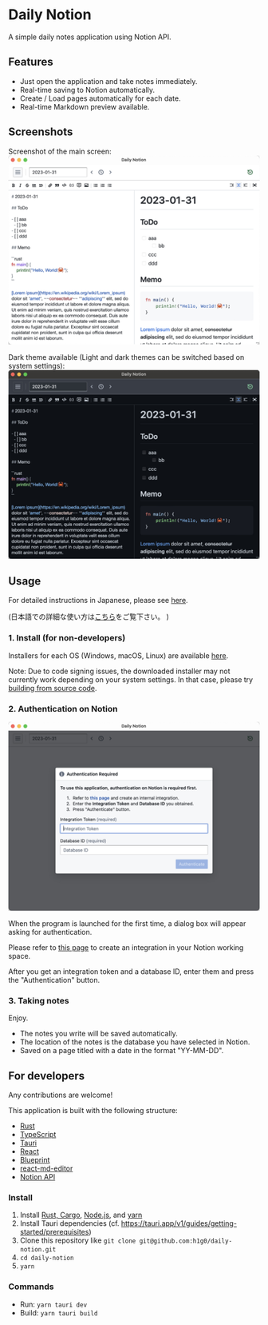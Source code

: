 # Daily Notion

A simple daily notes application using Notion API.

## Features

- Just open the application and take notes immediately.
- Real-time saving to Notion automatically.
- Create / Load pages automatically for each date.
- Real-time Markdown preview available.

## Screenshots

Screenshot of the main screen:
![Screenshot of the main screen](./doc/screenshot_v020_light.png)

Dark theme available (Light and dark themes can be switched based on system settings):
![dark theme of the main screen](./doc/screenshot_v020_dark.png)

<!--
GIF video of the main screen (Left window. Notice the real-time saving in Notion on the right):
![Screenshot animation of the main screen](./doc/screenshot_gif.gif)
-->

## Usage

For detailed instructions in Japanese, please see [here](https://zenn.dev/hg/articles/dd9399406f04da).

(日本語での詳細な使い方は[こちら](https://zenn.dev/hg/articles/dd9399406f04da)をご覧下さい。
)

### 1. Install (for non-developers)

Installers for each OS (Windows, macOS, Linux) are available [here](https://github.com/h1g0/daily-notion/releases).

Note: Due to code signing issues, the downloaded installer may not currently work depending on your system settings. In that case, please try [building from source code](#install).

### 2. Authentication on Notion

![Screenshot of the authentication screen](./doc/screenshot_v020_auth.png)

When the program is launched for the first time, a dialog box will appear asking for authentication.

Please refer to [this page](https://developers.notion.com/docs/create-a-notion-integration) to create an integration in your Notion working space.

After you get an integration token and a database ID, enter them and press the "Authentication" button.

### 3. Taking notes

Enjoy.

- The notes you write will be saved automatically.
- The location of the notes is the database you have selected in Notion.
- Saved on a page titled with a date in the format "YY-MM-DD".

## For developers

Any contributions are welcome!

This application is built with the following structure:

- [Rust](https://www.rust-lang.org)
- [TypeScript](https://www.typescriptlang.org)
- [Tauri](https://tauri.app)
- [React](https://reactjs.org)
- [Blueprint](https://blueprintjs.com)
- [react-md-editor](https://uiwjs.github.io/react-md-editor/)
- [Notion API](https://developers.notion.com)

### Install

1. Install [Rust, Cargo](https://rustup.rs), [Node.js](https://nodejs.org/en/), and [yarn](https://yarnpkg.com)
2. Install Tauri dependencies (cf. <https://tauri.app/v1/guides/getting-started/prerequisites>)
3. Clone this repository like `git clone git@github.com:h1g0/daily-notion.git`
4. `cd daily-notion`
5. `yarn`

### Commands

- Run: `yarn tauri dev`
- Build: `yarn tauri build`
